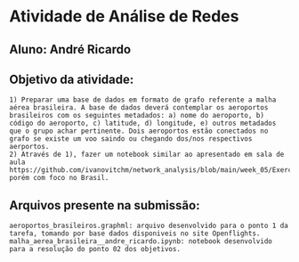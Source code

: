 # Atividade de Análise de Redes

## Aluno: André Ricardo

## Objetivo da atividade: 
    1) Preparar uma base de dados em formato de grafo referente a malha aérea brasileira. A base de dados deverá contemplar os aeroportos brasileiros com os seguintes metadados: a) nome do aeroporto, b) código do aeroporto, c) latitude, d) longitude, e) outros metadados que o grupo achar pertinente. Dois aeroportos estão conectados no grafo se existe um voo saindo ou chegando dos/nos respectivos aerportos. 
    2) Através de 1), fazer um notebook similar ao apresentado em sala de aula https://github.com/ivanovitchm/network_analysis/blob/main/week_05/Exercise.ipynb porém com foco no Brasil. 
   
## Arquivos presente na submissão:
    aeroportos_brasileiros.graphml: arquivo desenvolvido para o ponto 1 da tarefa, tomando por base dados disponiveis no site Openflights.
    malha_aerea_brasileira__andre_ricardo.ipynb: notebook desenvolvido para a resolução do ponto 02 dos objetivos.
